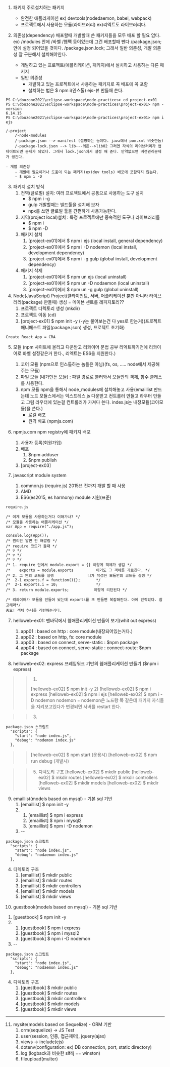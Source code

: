 1. 패키지
    주로설치하는 패키지
    - 완전한 애플리케이션 ex) devtools(nodedaemon, babel, webpack)
    - 프로젝트에서 사용하는 모듈(라이브러리) ex)리엑트도 라이브러리다.

2. 의존성(dependency)
    배포할때 개발할때 쓴 패키지들을 모두 배포 할 필요 없다.
    ex) /modules 안에 /바벨 /웹팩 등이있는데 그건 배포할때 뺀다
    /package.json; 안에 설정 되어있을 것이다.
    /package.json.lock; 
    그래서 일반 의존성, 개발 의존성 잘 구분해서 설치해야한다.
    - 개발하고 있는 프로젝트(애플리케이션, 패키지)에서 설치하고 사용하는 다른 패키지
    - 일반 의존성
      - 개발하고 있는 프로젝트에서 사용하는 패키지로 꼭 배포에 꼭 포함
      - 설치하는 법은
        $ npm i(인스톨)
    ejs-뷰 만들때 쓴다. 
```
PS C:\douzone2021\eclipse-workspace\node-practices> cd project-ex01
PS C:\douzone2021\eclipse-workspace\node-practices\project-ex01> npm -version
6.14.15
PS C:\douzone2021\eclipse-workspace\node-practices\project-ex01> npm i ejs
```
```
/-project
    /-node-modules
    /-package.json --> manifest (설명하는 놈이다. java에서 pom.xml 비슷한놈)
    /-package-lock.json --> lib---의존-->lib02 그러면 자식의 라이브러리가 업데이트되면 문제가 되었다. 그래서 lock.json에서 설정 해 준다. 만약없으면 버젼관리문제가 생긴다.
```
    - 개발 의존성
        - 개발에 필요하거나 도움이 되는 패키지(ex)dev tools) 배포에 포함되지 않는다.
        - $ npm i -D 
3. 패키지 설치 방식
    1. 전역(글로벌) 설치: 여러 프로젝트에서 공통으로 사용하는 도구 설치
        - $ npm i -g
        - gulp 개발할때는 빌드툴을 설치해 보자
        - npx를 쓰면 글로벌 툴을 간편하게 사용가능한다.
    2. 지역(project local)설치 : 특정 프로젝트에만 종속적인 도구나 라이브러리들
        - $ npm i
        - $ npm -D
    3. 패키지 설치
        1. [project-ex01]에서 $ npm i ejs         (local install, general dependency)   
        2. [project-ex01]에서 $ npm i -D nodemon  (local install, development dependency)   
        3. [project-ex01]에서 $ npm i -g gulp     (global install, development dependency)   
    4. 패키지 삭제
        1. [project-ex01]에서 $ npm un ejs         (local uninstall)   
        2. [project-ex01]에서 $ npm un -D nodaemon  (local uninstall)   
        3. [project-ex01]에서 $ npm un -g gulp     (global uninstall)
4. Node(JavaScript) Project(클라이언트, 서버, 어플리케이션 뿐만 아니라 라이브러리(package) 만들때) 생성 = 메이븐 센트롤 레파지토리??
    1. 프로젝트 디렉토리 생성 (mkdir)
    2. 프로젝트 이동         (cd)
    3. [project-ex01] $ npm init -y (-y는 물어보는건 다 yes로 한는거)(프로젝트 매니페스트 파일(package.json) 생성, 프로젝트 초기화)
```
Create React App = CRA
```

5. 모듈 (npm 사이트에 올리고 다운받고 리콰이어 문법 공부 리엑트하기전에 리콰이어로 바벨 설정같은거 한다., 리엑트는 ES6을 지원한다.)
    1. 코어 모듈 (npm으로 인스톨하는 놈들은 아님)(fs, os, ..... node에서 제공해 주는 모듈)
    2. 파일 모듈 (내가만든 모듈) : 파일 경로로 불러와서 모듈안의 객체, 함수 클래스를 사용한다.
    3. npm 모듈 npm을 통해서 node_modules에 설치해놓고 사용(emaillist 만드는데 노드 모듈스에서는 익스프레스.js 다운받고 컨트롤러 만들고 라우터 만들고 그럼 라우터에 있는걸 컨트롤러가 가져다 쓴다. index.js는 내장모듈(코아모듈)을 쓴다.)
        - 로컬 배포 
        - 원격 배포 (npmjs.com)
6. npmjs.com npm registry에 패키지 배포
   1. 사용자 등록(회원가입)
   2. 배포
      1. $npm adduser
      2. $npm publish
   3.  [project-ex03]

7. javascript module system
    1. common.js (require.js) 2015년 전까지 개발 할 때 사용
    2. AMD
    3. ES6(es2015, es harmony) module 지원(표준)
```
require.js

/* 이게 모듈을 사용하는거다 이해가나? */
/* 모듈을 사용하는 애플리케이션 */
var App = require("./app.js");

console.log(App());
/* 원리만 알면 안 해깔림 */
/* require 코드가 돌때 */
/* ▽ */
/* ▽ */
/* ▽ */
/* 1. require 안에서 module.export = {} 이렇게 객체가 생김 */
/*    exports = module.exports          이거도 그 객체를 가르친다. */
/* 2. 그 안의 코드를 실행               니가 작성한 모듈안의 코드들 실행 */
/*  2-1 exports.f = function(){};       */
/*  2-1 exports.i = 10;                 */
/* 3. return module.exports;           이렇게 리턴된다 */

/* 리콰이어가 모듈을 만들어 놨는데 exports를 또 만들면 복잡해진다. 아예 안적았다. 참고해라*/
중요! 객체 하나를 리턴하는거다.
```

7. helloweb-ex01: 맨바닥에서 웹애플리케이션 만들어 보기(whit out express)
    1. app01 : based on http : core module(내장되어있는거다.)
    2. app02 : based on http, fs: core module
    3. app03 : based on connect, serve-static : $npm package
    4. app04 : based on connect, serve-static : connect-route: $npm package

8. helloweb-ex02: express 프레임워크 기반의 웹애플리케이션 만들기 ($npm i express)

>   >1)
>   >[helloweb-ex02] $ npm init -y
>   >2)
>   >[helloweb-ex02] $ npm i express
>   >[helloweb-ex02] $ npm i ejs
>   >[helloweb-ex02] $ npm i -D nodemon
nodemon = nodemon은 노드랑 똑 같은데 패키지 자식들을 지켜보고있다가 변경되면 서버를 restart 한다.

>   >3)
```
package.json 스크립트
  "scripts": {
    "start": "node index.js",
    "debug": "nodemon index.js" 
  }, 
```
>   >[helloweb-ex02] $ npm start     (운용시)
>   >[helloweb-ex02] $ npm run debug (개발시)

>   >5) 디렉토리 구조
>   >[helloweb-ex02] $ mkdir public
>   >[helloweb-ex02] $ mkdir routes
>   >[helloweb-ex02] $ mkdir controllers
>   >[helloweb-ex02] $ mkdir models
>   >[helloweb-ex02] $ mkdir views

9. emaillist(models based on mysql) - 기본 sql 기반
   1) [emaillist] $ npm init -y
   2) 
      1) [emaillist] $ npm i express
      2) [emaillist] $ npm i mysql2
      3) [emaillist] $ npm i -D nodemon
   3) --
```
package.json 스크립트
  "scripts": {
    "start": "node index.js",
    "debug": "nodaemon index.js" 
  }, 
```
   4) 디렉토리 구조
      1) [emaillist] $ mkdir public
      2) [emaillist] $ mkdir routes
      3) [emaillist] $ mkdir controllers
      4) [emaillist] $ mkdir models
      5) [emaillist] $ mkdir views

10. guestbook(models based on mysql) - 기본 sql 기반
   1) [guestbook] $ npm init -y
   2) 
      1) [guestbook] $ npm i express
      2) [guestbook] $ npm i mysql2
      3) [guestbook] $ npm i -D nodemon
   3) --
```
package.json 스크립트
  "scripts": {
    "start": "node index.js",
    "debug": "nodaemon index.js" 
  }, 
```
   4) 디렉토리 구조
      1) [guestbook] $ mkdir public
      2) [guestbook] $ mkdir routes
      3) [guestbook] $ mkdir controllers
      4) [guestbook] $ mkdir models
      5) [guestbook] $ mkdir views

---
11. mysite(models based on Sequelize) - ORM 기반
    1) orm(sequelize) -> JS Test
    2) user(session, 인증, 접근제어), jquery(ajax)
    3) views -> include(ejs)
    4) dotenv(configuration: ex) DB connection, port, static directory)
    5) log (logback과 비슷한 slf4j == winston)
    6) fileupload(multer)

